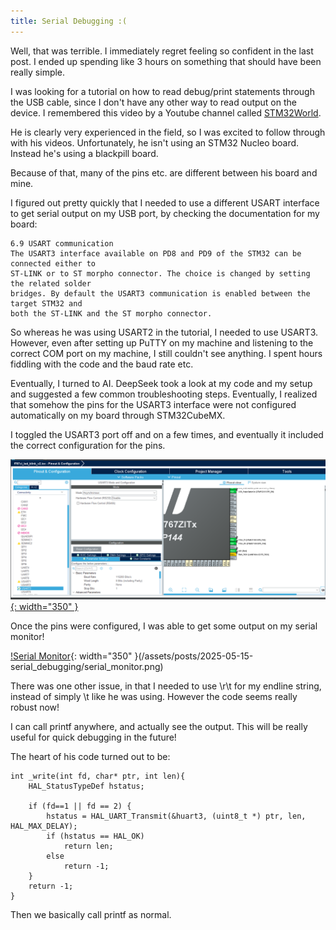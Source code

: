 ```yaml
---
title: Serial Debugging :(
---
```


Well, that was terrible. I immediately regret feeling so confident in the last post. I ended up spending like 3 hours on something that should have been really simple.

I was looking for a tutorial on how to read debug/print statements through the USB cable, since I don't have any other way to read output on the device. I remembered this
video by a Youtube channel called <a href="https://www.youtube.com/@stm32world">STM32World</a>.

He is clearly very experienced in the field, so I was excited to follow through with his videos. Unfortunately, he isn't using an STM32 Nucleo board. Instead he's using a 
blackpill board.

Because of that, many of the pins etc. are different between his board and mine.

I figured out pretty quickly that I needed to use a different USART interface to get serial output on my USB port, by checking the documentation for my board:

    6.9 USART communication
    The USART3 interface available on PD8 and PD9 of the STM32 can be connected either to 
    ST-LINK or to ST morpho connector. The choice is changed by setting the related solder 
    bridges. By default the USART3 communication is enabled between the target STM32 and 
    both the ST-LINK and the ST morpho connector. 

So whereas he was using USART2 in the tutorial, I needed to use USART3. However, even after setting up PuTTY on my machine and listening to the correct COM port
on my machine, I still couldn't see anything. I spent hours fiddling with the code and the baud rate etc.

Eventually, I turned to AI. DeepSeek took a look at my code and my setup and suggested a few common troubleshooting steps. Eventually, I realized that somehow the 
pins for the USART3 interface were not configured automatically on my board through STM32CubeMX.

I toggled the USART3 port off and on a few times, and eventually it included the correct configuration for the pins.

[![STM32CubeMX USART3](/assets/posts/2025-05-15-serial_debugging/stm32cubemx_usart3.png){: width="350" }](/assets/posts/2025-05-15-serial_debugging/stm32cubemx_usart3.png)

Once the pins were configured, I was able to get some output on my serial monitor!

[!Serial Monitor](/assets/posts/2025-05-15-serial_debugging/serial_monitor.PNG){: width="350" }(/assets/posts/2025-05-15-serial_debugging/serial_monitor.png)

There was one other issue, in that I needed to use \r\t for my endline string, instead of simply \t like he was using. However the code seems really robust now!

I can call printf anywhere, and actually see the output. This will be really useful for quick debugging in the future!

The heart of his code turned out to be:

    int _write(int fd, char* ptr, int len){
        HAL_StatusTypeDef hstatus;

        if (fd==1 || fd == 2) {
            hstatus = HAL_UART_Transmit(&huart3, (uint8_t *) ptr, len, HAL_MAX_DELAY);
            if (hstatus == HAL_OK)
                return len;
            else
                return -1;
        }
        return -1;
    }

Then we basically call printf as normal.

